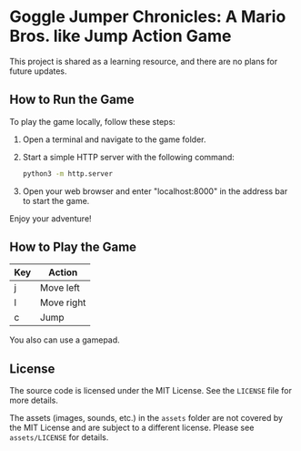 # Goggle Jumper Chronicles: A Mario Bros. like Jump Action Game

This project is shared as a learning resource, and there are no plans for future updates.

## How to Run the Game

To play the game locally, follow these steps:

1. Open a terminal and navigate to the game folder.
2. Start a simple HTTP server with the following command:
   
   ```bash
   python3 -m http.server
   ```

3. Open your web browser and enter "localhost:8000" in the address bar to start the game.

Enjoy your adventure!

## How to Play the Game

| Key | Action                       |
|-----|------------------------------|
| j   | Move left                    |
| l   | Move right                   |
| c   | Jump                         |

You also can use a gamepad.


## License
The source code is licensed under the MIT License. See the `LICENSE` file for more details.

The assets (images, sounds, etc.) in the `assets` folder are not covered by the MIT License and are subject to a different license. Please see `assets/LICENSE` for details.

